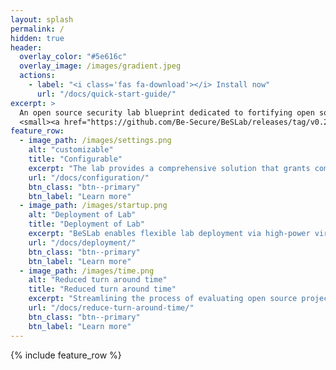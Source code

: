 ```yaml
---
layout: splash
permalink: /
hidden: true
header:
  overlay_color: "#5e616c"
  overlay_image: /images/gradient.jpeg
  actions:
    - label: "<i class='fas fa-download'></i> Install now"
      url: "/docs/quick-start-guide/"
excerpt: >
  An open source security lab blueprint dedicated to fortifying open source projects, models, training dataset against potential vulnerabilities.<br />
  <small><a href="https://github.com/Be-Secure/BeSLab/releases/tag/v0.2.0">Latest release v0.2.0</a></small>
feature_row:
  - image_path: /images/settings.png
    alt: "customizable"
    title: "Configurable"
    excerpt: "The lab provides a comprehensive solution that grants complete control over application security and security operations teams."
    url: "/docs/configuration/"
    btn_class: "btn--primary"
    btn_label: "Learn more"
  - image_path: /images/startup.png
    alt: "Deployment of Lab"
    title: "Deployment of Lab"
    excerpt: "BeSLab enables flexible lab deployment via high-power virtual machines, cloud networks, or personal machines with minimal resources."
    url: "/docs/deployment/"
    btn_class: "btn--primary"
    btn_label: "Learn more"
  - image_path: /images/time.png
    alt: "Reduced turn around time"
    title: "Reduced turn around time"
    excerpt: "Streamlining the process of evaluating open source projects and significantly reducing remediation time."
    url: "/docs/reduce-turn-around-time/"
    btn_class: "btn--primary"
    btn_label: "Learn more"      
---
```


{% include feature_row %}

